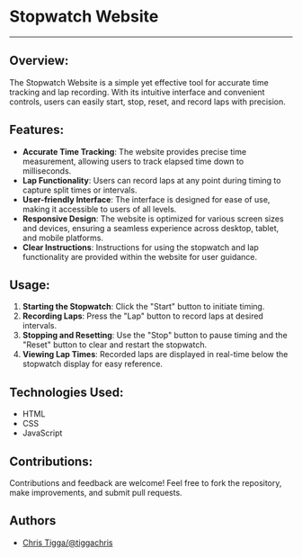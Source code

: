 # Stopwatch Website

---

## Overview:
The Stopwatch Website is a simple yet effective tool for accurate time tracking and lap recording. With its intuitive interface and convenient controls, users can easily start, stop, reset, and record laps with precision.

## Features:
- **Accurate Time Tracking**: The website provides precise time measurement, allowing users to track elapsed time down to milliseconds.
- **Lap Functionality**: Users can record laps at any point during timing to capture split times or intervals.
- **User-friendly Interface**: The interface is designed for ease of use, making it accessible to users of all levels.
- **Responsive Design**: The website is optimized for various screen sizes and devices, ensuring a seamless experience across desktop, tablet, and mobile platforms.
- **Clear Instructions**: Instructions for using the stopwatch and lap functionality are provided within the website for user guidance.

## Usage:
1. **Starting the Stopwatch**: Click the "Start" button to initiate timing.
2. **Recording Laps**: Press the "Lap" button to record laps at desired intervals.
3. **Stopping and Resetting**: Use the "Stop" button to pause timing and the "Reset" button to clear and restart the stopwatch.
4. **Viewing Lap Times**: Recorded laps are displayed in real-time below the stopwatch display for easy reference.

## Technologies Used:
- HTML
- CSS
- JavaScript


## Contributions:
Contributions and feedback are welcome! Feel free to fork the repository, make improvements, and submit pull requests.


## Authors

- [Chris Tigga/@tiggachris](https://github.com/tiggachris)

